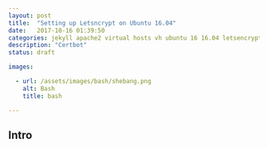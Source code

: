 ```yaml
---
layout: post
title:  "Setting up Letsncrypt on Ubuntu 16.04"
date:   2017-10-16 01:39:50
categories: jekyll apache2 virtual hosts vh ubuntu 16 16.04 letsencrypt
description: "Certbot"
status: draft

images:

  - url: /assets/images/bash/shebang.png
    alt: Bash
    title: bash

---
```


## Intro